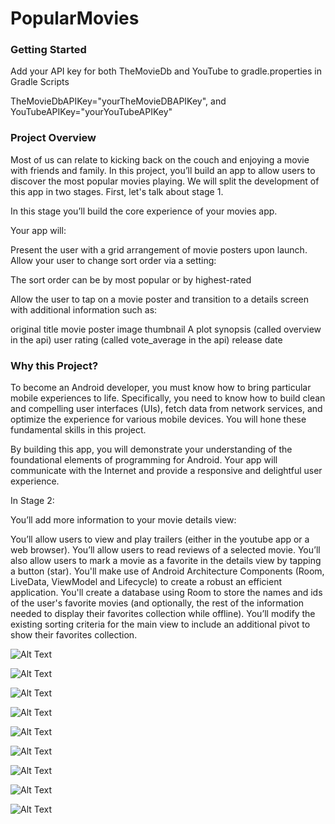 # PopularMovies

### Getting Started

Add your API key for both TheMovieDb and YouTube to gradle.properties in Gradle Scripts

TheMovieDbAPIKey="yourTheMovieDBAPIKey", and YouTubeAPIKey="yourYouTubeAPIKey"

### Project Overview

Most of us can relate to kicking back on the couch and enjoying a movie with friends and family. In this project, you’ll build an app to allow users to discover the most popular movies playing. We will split the development of this app in two stages. First, let's talk about stage 1.

In this stage you’ll build the core experience of your movies app.

Your app will:

Present the user with a grid arrangement of movie posters upon launch.
Allow your user to change sort order via a setting:

The sort order can be by most popular or by highest-rated

Allow the user to tap on a movie poster and transition to a details screen with additional information such as:

original title
movie poster image thumbnail
A plot synopsis (called overview in the api)
user rating (called vote_average in the api)
release date

### Why this Project?
To become an Android developer, you must know how to bring particular mobile experiences to life. Specifically, you need to know how to build clean and compelling user interfaces (UIs), fetch data from network services, and optimize the experience for various mobile devices. You will hone these fundamental skills in this project.

By building this app, you will demonstrate your understanding of the foundational elements of programming for Android. Your app will communicate with the Internet and provide a responsive and delightful user experience.

In Stage 2:

You’ll add more information to your movie details view:

You’ll allow users to view and play trailers (either in the youtube app or a web browser).
You’ll allow users to read reviews of a selected movie.
You’ll also allow users to mark a movie as a favorite in the details view by tapping a button (star).
You'll make use of Android Architecture Components (Room, LiveData, ViewModel and Lifecycle) to create a robust an efficient application.
You'll create a database using Room to store the names and ids of the user's favorite movies (and optionally, the rest of the information needed to display their favorites collection while offline).
You’ll modify the existing sorting criteria for the main view to include an additional pivot to show their favorites collection.


![Alt Text](https://github.com/jfussinger/PopularMovies/blob/Revised/PopularMovies.png)

![Alt Text](https://github.com/jfussinger/PopularMovies/blob/Revised/Detail%20Activity.png)

![Alt Text](https://github.com/jfussinger/PopularMovies/blob/Revised/YouTubeHorizontal.png)

![Alt Text](https://github.com/jfussinger/PopularMovies/blob/Revised/YouTubeVertical.png)

![Alt Text](https://github.com/jfussinger/PopularMovies/blob/Revised/TopRatedMovies.png)

![Alt Text](https://github.com/jfussinger/PopularMovies/blob/Revised/UpcomingMovies.png)

![Alt Text](https://github.com/jfussinger/PopularMovies/blob/Revised/SearchMovies.png)

![Alt Text](https://github.com/jfussinger/PopularMovies/blob/Revised/NowPlayingMovies.png)

![Alt Text](https://github.com/jfussinger/PopularMovies/blob/Revised/FavoriteMovies.png)

